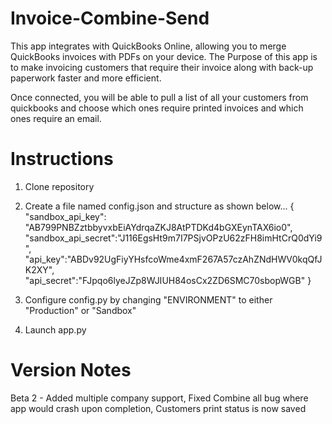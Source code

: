 # Invoice-Combine-Send

This app integrates with QuickBooks Online, allowing you to merge QuickBooks invoices with PDFs on your device. The Purpose of this app is to make invoicing customers that require their invoice along with back-up paperwork faster and more efficient.

Once connected, you will be able to pull a list of all your customers from quickbooks and choose which ones require printed invoices and which ones require an email.


# Instructions

1. Clone repository
2. Create a file named config.json and structure as shown below...
{
    "sandbox_api_key": "AB799PNBZztbbyvxbEiAYdrqaZKJ8AtPTDKd4bGXEynTAX6io0",
    "sandbox_api_secret":"J116EgsHt9m7I7PSjvOPzU62zFH8imHtCrQ0dYi9",
    "api_key":"ABDv92UgFiyYHsfcoWme4xmF267A57czAhZNdHWV0kqQfJK2XY",
    "api_secret":"FJpqo6lyeJZp8WJIUH84osCx2ZD6SMC70sbopWGB"
}

3. Configure config.py by changing "ENVIRONMENT" to either "Production" or "Sandbox"
4. Launch app.py


# Version Notes

Beta 2 - Added multiple company support, Fixed Combine all bug where app would crash upon completion, Customers print status is now saved